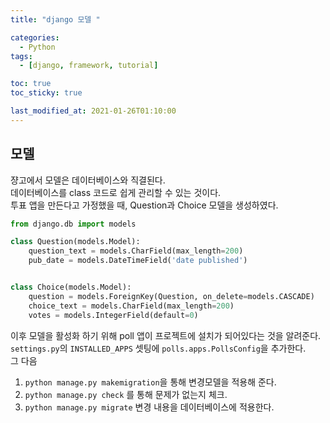 ```yaml
---
title: "django 모델 "

categories:
  - Python
tags:
  - [django, framework, tutorial]

toc: true
toc_sticky: true

last_modified_at: 2021-01-26T01:10:00
---
```


## 모델

쟝고에서 모델은 데이터베이스와 직결된다.  
데이터베이스를 class 코드로 쉽게 관리할 수 있는 것이다.  
투표 앱을 만든다고 가정했을 때, Question과 Choice 모델을 생성하였다.

```py
from django.db import models

class Question(models.Model):
    question_text = models.CharField(max_length=200)
    pub_date = models.DateTimeField('date published')


class Choice(models.Model):
    question = models.ForeignKey(Question, on_delete=models.CASCADE)
    choice_text = models.CharField(max_length=200)
    votes = models.IntegerField(default=0)
```

이후 모델을 활성화 하기 위해 poll 앱이 프로젝트에 설치가 되어있다는 것을 알려준다. `settings.py`의 `INSTALLED_APPS` 셋팅에 `polls.apps.PollsConfig`을 추가한다.  
그 다음

1. `python manage.py makemigration`을 통해 변경모델을 적용해 준다.
2. `python manage.py check` 를 통해 문제가 없는지 체크.
3. `python manage.py migrate` 변경 내용을 데이터베이스에 적용한다.
